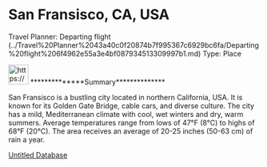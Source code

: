 # San Fransisco, CA, USA

Travel Planner: Departing flight (../Travel%20Planner%2043a40c0f20874b7f995367c6929bc6fa/Departing%20flight%206f4962e55a3e4bf087934513309997b1.md)
Type: Place

<aside>
<img src="https://www.notion.so/icons/info-alternate_lightgray.svg" alt="https://www.notion.so/icons/info-alternate_lightgray.svg" width="40px" /> **************Summary**************

San Fransisco is a bustling city located in northern California, USA. It is known for its Golden Gate Bridge, cable cars, and diverse culture. The city has a mild, Mediterranean climate with cool, wet winters and dry, warm summers. Average temperatures range from lows of 47°F (8°C) to highs of 68°F (20°C). The area receives an average of 20-25 inches (50-63 cm) of rain a year.

</aside>

[Untitled Database](San%20Fransisco,%20CA,%20USA%20d862a53affd64208a464ba228e80233a/Untitled%20Database%20ca413dbaa0d24d77adca7d0f3f7b588c.csv)